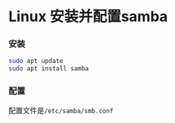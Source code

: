 # Linux 安装并配置samba

### 安装

```bash
sudo apt update
sudo apt install samba
```

### 配置

配置文件是`/etc/samba/smb.conf`
